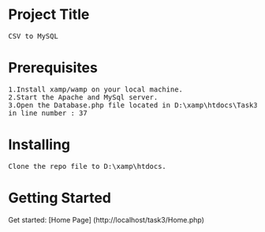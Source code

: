 # Project Title
<pre>
CSV_to_MySQL
</pre>

# Prerequisites
<pre>
1.Install xamp/wamp on your local machine. 
2.Start the Apache and MySql server.
3.Open the Database.php file located in D:\xamp\htdocs\Task3\DataBaseFile, then put your own phpmyadmin login credentials
in line number : 37
</pre>

# Installing
<pre>
Clone the repo file to ‪D:\xamp\htdocs.
</pre>
# Getting Started
Get started: [Home Page] (http://localhost/task3/Home.php)


 
